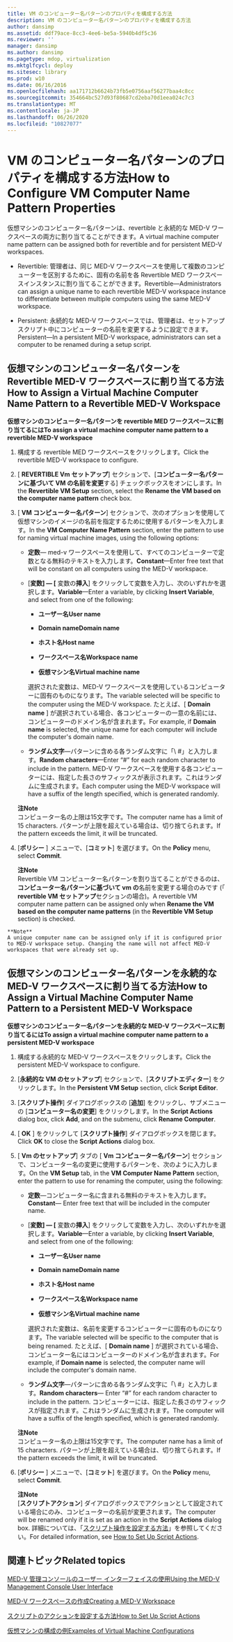 ```yaml
---
title: VM のコンピューター名パターンのプロパティを構成する方法
description: VM のコンピューター名パターンのプロパティを構成する方法
author: dansimp
ms.assetid: ddf79ace-8cc3-4ee6-be5a-5940b4df5c36
ms.reviewer: ''
manager: dansimp
ms.author: dansimp
ms.pagetype: mdop, virtualization
ms.mktglfcycl: deploy
ms.sitesec: library
ms.prod: w10
ms.date: 06/16/2016
ms.openlocfilehash: aa171712b6624b73fb5e0756aaf56277baa4c8cc
ms.sourcegitcommit: 354664bc527d93f80687cd2eba70d1eea024c7c3
ms.translationtype: MT
ms.contentlocale: ja-JP
ms.lasthandoff: 06/26/2020
ms.locfileid: "10827077"
---
```

# <span data-ttu-id="3e968-103">VM のコンピューター名パターンのプロパティを構成する方法</span><span class="sxs-lookup"><span data-stu-id="3e968-103">How to Configure VM Computer Name Pattern Properties</span></span>


<span data-ttu-id="3e968-104">仮想マシンのコンピューター名パターンは、revertible と永続的な MED-V ワークスペースの両方に割り当てることができます。</span><span class="sxs-lookup"><span data-stu-id="3e968-104">A virtual machine computer name pattern can be assigned both for revertible and for persistent MED-V workspaces.</span></span>

-   <span data-ttu-id="3e968-105">Revertible: 管理者は、同じ MED-V ワークスペースを使用して複数のコンピューターを区別するために、固有の名前を各 Revertible MED ワークスペースインスタンスに割り当てることができます。</span><span class="sxs-lookup"><span data-stu-id="3e968-105">Revertible—Administrators can assign a unique name to each revertible MED-V workspace instance to differentiate between multiple computers using the same MED-V workspace.</span></span>

-   <span data-ttu-id="3e968-106">Persistent: 永続的な MED-V ワークスペースでは、管理者は、セットアップスクリプト中にコンピューターの名前を変更するように設定できます。</span><span class="sxs-lookup"><span data-stu-id="3e968-106">Persistent—In a persistent MED-V workspace, administrators can set a computer to be renamed during a setup script.</span></span>

## <span data-ttu-id="3e968-107">仮想マシンのコンピューター名パターンを Revertible MED-V ワークスペースに割り当てる方法</span><span class="sxs-lookup"><span data-stu-id="3e968-107">How to Assign a Virtual Machine Computer Name Pattern to a Revertible MED-V Workspace</span></span>


**<span data-ttu-id="3e968-108">仮想マシンのコンピューター名パターンを revertible MED ワークスペースに割り当てるには</span><span class="sxs-lookup"><span data-stu-id="3e968-108">To assign a virtual machine computer name pattern to a revertible MED-V workspace</span></span>**

1.  <span data-ttu-id="3e968-109">構成する revertible MED ワークスペースをクリックします。</span><span class="sxs-lookup"><span data-stu-id="3e968-109">Click the revertible MED-V workspace to configure.</span></span>

2.  <span data-ttu-id="3e968-110">[ **REVERTIBLE Vm セットアップ**] セクションで、[**コンピューター名パターンに基づいて VM の名前を変更**する] チェックボックスをオンにします。</span><span class="sxs-lookup"><span data-stu-id="3e968-110">In the **Revertible VM Setup** section, select the **Rename the VM based on the computer name pattern** check box.</span></span>

3.  <span data-ttu-id="3e968-111">[ **VM コンピューター名パターン**] セクションで、次のオプションを使用して仮想マシンのイメージの名前を指定するために使用するパターンを入力します。</span><span class="sxs-lookup"><span data-stu-id="3e968-111">In the **VM Computer Name Pattern** section, enter the pattern to use for naming virtual machine images, using the following options:</span></span>

    -   <span data-ttu-id="3e968-112">**定数**— med-v ワークスペースを使用して、すべてのコンピューターで定数となる無料のテキストを入力します。</span><span class="sxs-lookup"><span data-stu-id="3e968-112">**Constant**—Enter free text that will be constant on all computers using the MED-V workspace.</span></span>

    -   <span data-ttu-id="3e968-113">[**変数] — [** 変数の**挿入**] をクリックして変数を入力し、次のいずれかを選択します。</span><span class="sxs-lookup"><span data-stu-id="3e968-113">**Variable**—Enter a variable, by clicking **Insert Variable**, and select from one of the following:</span></span>

        -   **<span data-ttu-id="3e968-114">ユーザー名</span><span class="sxs-lookup"><span data-stu-id="3e968-114">User name</span></span>**

        -   **<span data-ttu-id="3e968-115">Domain name</span><span class="sxs-lookup"><span data-stu-id="3e968-115">Domain name</span></span>**

        -   **<span data-ttu-id="3e968-116">ホスト名</span><span class="sxs-lookup"><span data-stu-id="3e968-116">Host name</span></span>**

        -   **<span data-ttu-id="3e968-117">ワークスペース名</span><span class="sxs-lookup"><span data-stu-id="3e968-117">Workspace name</span></span>**

        -   **<span data-ttu-id="3e968-118">仮想マシン名</span><span class="sxs-lookup"><span data-stu-id="3e968-118">Virtual machine name</span></span>**

        <span data-ttu-id="3e968-119">選択された変数は、MED-V ワークスペースを使用しているコンピューターに固有のものになります。</span><span class="sxs-lookup"><span data-stu-id="3e968-119">The variable selected will be specific to the computer using the MED-V workspace.</span></span> <span data-ttu-id="3e968-120">たとえば、[ **Domain name** ] が選択されている場合、各コンピューターの一意の名前には、コンピューターのドメイン名が含まれます。</span><span class="sxs-lookup"><span data-stu-id="3e968-120">For example, if **Domain name** is selected, the unique name for each computer will include the computer's domain name.</span></span>

    -   <span data-ttu-id="3e968-121">**ランダム文字**—パターンに含める各ランダム文字に「\ #」と入力します。</span><span class="sxs-lookup"><span data-stu-id="3e968-121">**Random characters**—Enter “\#” for each random character to include in the pattern.</span></span> <span data-ttu-id="3e968-122">MED-V ワークスペースを使用する各コンピューターには、指定した長さのサフィックスが表示されます。これはランダムに生成されます。</span><span class="sxs-lookup"><span data-stu-id="3e968-122">Each computer using the MED-V workspace will have a suffix of the length specified, which is generated randomly.</span></span>

    **<span data-ttu-id="3e968-123">注</span><span class="sxs-lookup"><span data-stu-id="3e968-123">Note</span></span>**  
    <span data-ttu-id="3e968-124">コンピューター名の上限は15文字です。</span><span class="sxs-lookup"><span data-stu-id="3e968-124">The computer name has a limit of 15 characters.</span></span> <span data-ttu-id="3e968-125">パターンが上限を超えている場合は、切り捨てられます。</span><span class="sxs-lookup"><span data-stu-id="3e968-125">If the pattern exceeds the limit, it will be truncated.</span></span>



4.  <span data-ttu-id="3e968-126">[**ポリシー** ] メニューで、[**コミット**] を選びます。</span><span class="sxs-lookup"><span data-stu-id="3e968-126">On the **Policy** menu, select **Commit**.</span></span>

    **<span data-ttu-id="3e968-127">注</span><span class="sxs-lookup"><span data-stu-id="3e968-127">Note</span></span>**  
    <span data-ttu-id="3e968-128">Revertible VM コンピューター名パターンを割り当てることができるのは、**コンピューター名パターンに基づいて vm の**名前を変更する場合のみです (「 **revertible VM セットアップ**セクションの場合)。</span><span class="sxs-lookup"><span data-stu-id="3e968-128">A revertible VM computer name pattern can be assigned only when **Rename the VM based on the computer name patterns** (in the **Revertible VM Setup** section) is checked.</span></span>



~~~
**Note**  
A unique computer name can be assigned only if it is configured prior to MED-V workspace setup. Changing the name will not affect MED-V workspaces that were already set up.
~~~



## <span data-ttu-id="3e968-129">仮想マシンのコンピューター名パターンを永続的な MED-V ワークスペースに割り当てる方法</span><span class="sxs-lookup"><span data-stu-id="3e968-129">How to Assign a Virtual Machine Computer Name Pattern to a Persistent MED-V Workspace</span></span>


**<span data-ttu-id="3e968-130">仮想マシンのコンピューター名パターンを永続的な MED-V ワークスペースに割り当てるには</span><span class="sxs-lookup"><span data-stu-id="3e968-130">To assign a virtual machine computer name pattern to a persistent MED-V workspace</span></span>**

1.  <span data-ttu-id="3e968-131">構成する永続的な MED-V ワークスペースをクリックします。</span><span class="sxs-lookup"><span data-stu-id="3e968-131">Click the persistent MED-V workspace to configure.</span></span>

2.  <span data-ttu-id="3e968-132">[**永続的な VM のセットアップ**] セクションで、[**スクリプトエディター**] をクリックします。</span><span class="sxs-lookup"><span data-stu-id="3e968-132">In the **Persistent VM Setup** section, click **Script Editor**.</span></span>

3.  <span data-ttu-id="3e968-133">[**スクリプト操作**] ダイアログボックスの [**追加**] をクリックし、サブメニューの [**コンピューター名の変更**] をクリックします。</span><span class="sxs-lookup"><span data-stu-id="3e968-133">In the **Script Actions** dialog box, click **Add**, and on the submenu, click **Rename Computer**.</span></span>

4.  <span data-ttu-id="3e968-134">[ **OK** ] をクリックして [**スクリプト操作**] ダイアログボックスを閉じます。</span><span class="sxs-lookup"><span data-stu-id="3e968-134">Click **OK** to close the **Script Actions** dialog box.</span></span>

5.  <span data-ttu-id="3e968-135">[ **Vm のセットアップ**] タブの [ **Vm コンピューター名パターン**] セクションで、コンピューター名の変更に使用するパターンを、次のように入力します。</span><span class="sxs-lookup"><span data-stu-id="3e968-135">On the **VM Setup** tab, in the **VM Computer Name Pattern** section, enter the pattern to use for renaming the computer, using the following:</span></span>

    -   <span data-ttu-id="3e968-136">**定数**—コンピューター名に含まれる無料のテキストを入力します。</span><span class="sxs-lookup"><span data-stu-id="3e968-136">**Constant**— Enter free text that will be included in the computer name.</span></span>

    -   <span data-ttu-id="3e968-137">[**変数] — [** 変数の**挿入**] をクリックして変数を入力し、次のいずれかを選択します。</span><span class="sxs-lookup"><span data-stu-id="3e968-137">**Variable**—Enter a variable, by clicking **Insert Variable**, and select from one of the following:</span></span>

        -   **<span data-ttu-id="3e968-138">ユーザー名</span><span class="sxs-lookup"><span data-stu-id="3e968-138">User name</span></span>**

        -   **<span data-ttu-id="3e968-139">Domain name</span><span class="sxs-lookup"><span data-stu-id="3e968-139">Domain name</span></span>**

        -   **<span data-ttu-id="3e968-140">ホスト名</span><span class="sxs-lookup"><span data-stu-id="3e968-140">Host name</span></span>**

        -   **<span data-ttu-id="3e968-141">ワークスペース名</span><span class="sxs-lookup"><span data-stu-id="3e968-141">Workspace name</span></span>**

        -   **<span data-ttu-id="3e968-142">仮想マシン名</span><span class="sxs-lookup"><span data-stu-id="3e968-142">Virtual machine name</span></span>**

        <span data-ttu-id="3e968-143">選択された変数は、名前を変更するコンピューターに固有のものになります。</span><span class="sxs-lookup"><span data-stu-id="3e968-143">The variable selected will be specific to the computer that is being renamed.</span></span> <span data-ttu-id="3e968-144">たとえば、[ **Domain name** ] が選択されている場合、コンピューター名にはコンピューターのドメイン名が含まれます。</span><span class="sxs-lookup"><span data-stu-id="3e968-144">For example, if **Domain name** is selected, the computer name will include the computer's domain name.</span></span>

    -   <span data-ttu-id="3e968-145">**ランダム文字**—パターンに含める各ランダム文字に「\ #」と入力します。</span><span class="sxs-lookup"><span data-stu-id="3e968-145">**Random characters**— Enter “\#” for each random character to include in the pattern.</span></span> <span data-ttu-id="3e968-146">コンピューターには、指定した長さのサフィックスが指定されます。これはランダムに生成されます。</span><span class="sxs-lookup"><span data-stu-id="3e968-146">The computer will have a suffix of the length specified, which is generated randomly.</span></span>

    **<span data-ttu-id="3e968-147">注</span><span class="sxs-lookup"><span data-stu-id="3e968-147">Note</span></span>**  
    <span data-ttu-id="3e968-148">コンピューター名の上限は15文字です。</span><span class="sxs-lookup"><span data-stu-id="3e968-148">The computer name has a limit of 15 characters.</span></span> <span data-ttu-id="3e968-149">パターンが上限を超えている場合は、切り捨てられます。</span><span class="sxs-lookup"><span data-stu-id="3e968-149">If the pattern exceeds the limit, it will be truncated.</span></span>



6.  <span data-ttu-id="3e968-150">[**ポリシー** ] メニューで、[**コミット**] を選びます。</span><span class="sxs-lookup"><span data-stu-id="3e968-150">On the **Policy** menu, select **Commit**.</span></span>

    **<span data-ttu-id="3e968-151">注</span><span class="sxs-lookup"><span data-stu-id="3e968-151">Note</span></span>**  
    <span data-ttu-id="3e968-152">[**スクリプトアクション**] ダイアログボックスでアクションとして設定されている場合にのみ、コンピューターの名前が変更されます。</span><span class="sxs-lookup"><span data-stu-id="3e968-152">The computer will be renamed only if it is set as an action in the **Script Actions** dialog box.</span></span> <span data-ttu-id="3e968-153">詳細については、「[スクリプト操作を設定する方法](how-to-set-up-script-actions.md)」を参照してください。</span><span class="sxs-lookup"><span data-stu-id="3e968-153">For detailed information, see [How to Set Up Script Actions](how-to-set-up-script-actions.md).</span></span>



## <span data-ttu-id="3e968-154">関連トピック</span><span class="sxs-lookup"><span data-stu-id="3e968-154">Related topics</span></span>


[<span data-ttu-id="3e968-155">MED-V 管理コンソールのユーザー インターフェイスの使用</span><span class="sxs-lookup"><span data-stu-id="3e968-155">Using the MED-V Management Console User Interface</span></span>](using-the-med-v-management-console-user-interface.md)

[<span data-ttu-id="3e968-156">MED-V ワークスペースの作成</span><span class="sxs-lookup"><span data-stu-id="3e968-156">Creating a MED-V Workspace</span></span>](creating-a-med-v-workspacemedv-10-sp1.md)

[<span data-ttu-id="3e968-157">スクリプトのアクションを設定する方法</span><span class="sxs-lookup"><span data-stu-id="3e968-157">How to Set Up Script Actions</span></span>](how-to-set-up-script-actions.md)

[<span data-ttu-id="3e968-158">仮想マシンの構成の例</span><span class="sxs-lookup"><span data-stu-id="3e968-158">Examples of Virtual Machine Configurations</span></span>](examples-of-virtual-machine-configurationsv2.md)









